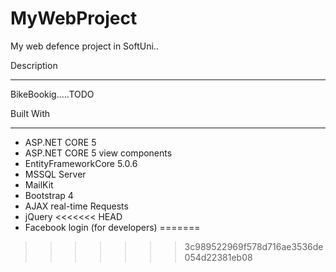 # MyWebProject
My web defence project in SoftUni..



Description
___________________________________________
BikeBookig.....TODO



Built With
___________________________________________

* ASP.NET CORE 5
* ASP.NET CORE 5 view components
* EntityFrameworkCore 5.0.6
* MSSQL Server
* MailKit
* Bootstrap 4
* AJAX real-time Requests
* jQuery
<<<<<<< HEAD
* Facebook login (for developers)
=======
>>>>>>> 3c989522969f578d716ae3536de054d22381eb08
